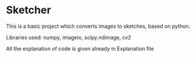 # Sketcher
This is a basic project which converts images to sketches, based on python.

Libraries used: numpy, imageio, scipy.ndimage, cv2

All the explanation of code is given already in Explanation file